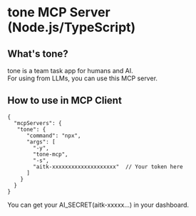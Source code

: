 # tone MCP Server (Node.js/TypeScript)

## What's tone?

tone is a team task app for humans and AI.  
For using from LLMs, you can use this MCP server.

## How to use in MCP Client

```
{
  "mcpServers": {
   "tone": {
      "command": "npx",
      "args": [
        "-y",
        "tone-mcp",
        "-s",
        "aitk-xxxxxxxxxxxxxxxxxxxx"  // Your token here
      ]
    }
  }
}
```

You can get your AI_SECRET(aitk-xxxxx...) in your dashboard.